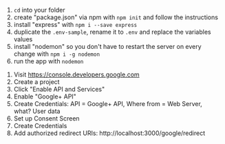 <!-- Backend -->
1. `cd` into your folder
2. create "package.json" via npm with `npm init` and follow the instructions
3. install "express" with `npm i --save express`
4. duplicate the `.env-sample`, rename it to `.env` and replace the variables values
5. install "nodemon" so you don't have to restart the server on every change with `npm i -g nodemon`
6. run the app with `nodemon`

<!-- Google Login -->
1. Visit https://console.developers.google.com
2. Create a project
3. Click "Enable API and Services"
4. Enable "Google+ API"
5. Create Credentials: API = Google+ API, Where from = Web Server, what? User data
6. Set up Consent Screen
7. Create Credentials
8. Add authorized redirect URIs: http://localhost:3000/google/redirect
